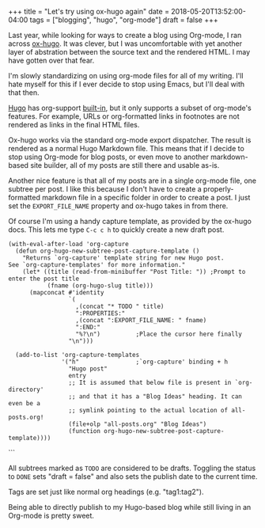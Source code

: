 +++
title = "Let's try using ox-hugo again"
date = 2018-05-20T13:52:00-04:00
tags = ["blogging", "hugo", "org-mode"]
draft = false
+++

Last year, while looking for ways to create a blog using Org-mode, I ran across
[ox-hugo](https://github.com/kaushalmodi/ox-hugo). It was clever, but I was uncomfortable with yet another layer of
abstration between the source text and the rendered HTML. I may have gotten over
that fear.

I'm slowly standardizing on using org-mode files for all of my writing. I'll
hate myself for this if I ever decide to stop using Emacs, but I'll deal with
that then.

[Hugo](https://gohugo.io) has org-support [built-in](https://gohugo.io/content-management/formats/), but it only supports a subset of org-mode's
features. For example, URLs or org-formatted links in footnotes are not rendered
as links in the final HTML files.

Ox-hugo works via the standard org-mode export dispatcher. The
result is rendered as a normal Hugo Markdown file. This means that if I decide to stop
using Org-mode for blog posts, or even move to another markdown-based site
builder, all of my posts are still there and usable as-is.

Another nice feature is that all of my posts are in a single org-mode file, one
subtree per post. I like this because I don't have to create a
properly-formatted markdown file in a specific folder in order to create a post.
I just set the `EXPORT_FILE_NAME` property and ox-hugo takes in from there.

Of course I'm using a handy capture template, as provided by the ox-hugo docs.
This lets me type `C-c c h` to quickly create a new draft post.

```emacs-lisp
(with-eval-after-load 'org-capture
  (defun org-hugo-new-subtree-post-capture-template ()
    "Returns `org-capture' template string for new Hugo post.
See `org-capture-templates' for more information."
    (let* ((title (read-from-minibuffer "Post Title: ")) ;Prompt to enter the post title
           (fname (org-hugo-slug title)))
      (mapconcat #'identity
                 `(
                   ,(concat "* TODO " title)
                   ":PROPERTIES:"
                   ,(concat ":EXPORT_FILE_NAME: " fname)
                   ":END:"
                   "%?\n")          ;Place the cursor here finally
                 "\n")))

  (add-to-list 'org-capture-templates
               '("h"                ;`org-capture' binding + h
                 "Hugo post"
                 entry
                 ;; It is assumed that below file is present in `org-directory'
                 ;; and that it has a "Blog Ideas" heading. It can even be a
                 ;; symlink pointing to the actual location of all-posts.org!
                 (file+olp "all-posts.org" "Blog Ideas")
                 (function org-hugo-new-subtree-post-capture-template))))
```

\`\`\`

All subtrees marked as `TODO` are considered to be drafts. Toggling the
status to `DONE` sets "draft = false" and also sets the publish date to the
current time.

Tags are set just like normal org headings (e.g. "tag1:tag2").

Being able to directly publish to my Hugo-based blog while still living in an
Org-mode is pretty sweet.
